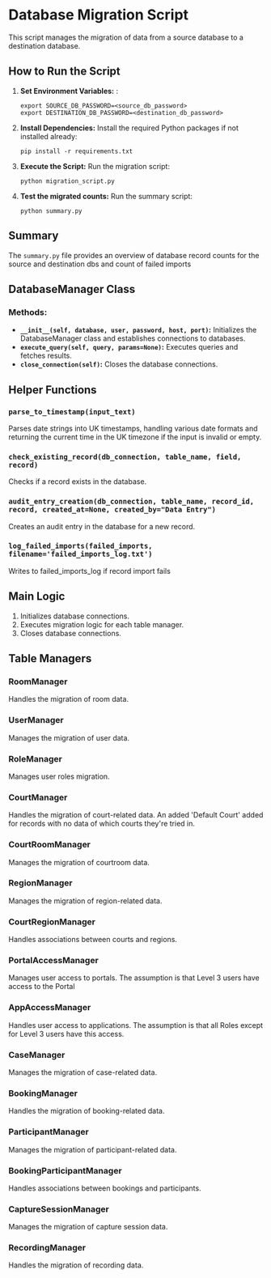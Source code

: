 # Database Migration Script

This script manages the migration of data from a source database to a destination database.


## How to Run the Script

1. **Set Environment Variables:** :
    ```
    export SOURCE_DB_PASSWORD=<source_db_password>
    export DESTINATION_DB_PASSWORD=<destination_db_password>
    ```

2. **Install Dependencies:** Install the required Python packages if not installed already:
    ```
    pip install -r requirements.txt
    ```

3. **Execute the Script:** Run the migration script:
    ```
    python migration_script.py
    ```

4. **Test the migrated counts:** Run the summary script:
    ```
    python summary.py
    ```

## Summary
The `summary.py` file provides an overview of database record counts for the source and destination dbs and count of failed imports

## DatabaseManager Class

### Methods:
- **`__init__(self, database, user, password, host, port)`:** Initializes the DatabaseManager class and establishes connections to databases.
- **`execute_query(self, query, params=None)`:** Executes queries and fetches results.
- **`close_connection(self)`:** Closes the database connections.

## Helper Functions

### `parse_to_timestamp(input_text)`
Parses date strings into UK timestamps, handling various date formats and returning the current time in the UK timezone if the input is invalid or empty.

### `check_existing_record(db_connection, table_name, field, record)`
Checks if a record exists in the database.

### `audit_entry_creation(db_connection, table_name, record_id, record, created_at=None, created_by="Data Entry")`
Creates an audit entry in the database for a new record.

### `log_failed_imports(failed_imports, filename='failed_imports_log.txt')`
Writes to failed_imports_log if record import fails


## Main Logic 

1. Initializes database connections.
2. Executes migration logic for each table manager.
3. Closes database connections.

## Table Managers

### RoomManager
Handles the migration of room data.

### UserManager
Manages the migration of user data.

### RoleManager
Manages user roles migration.

### CourtManager
Handles the migration of court-related data. An added 'Default Court' added for records with no data of which courts they're tried in. 

### CourtRoomManager
Manages the migration of courtroom data.

### RegionManager
Manages the migration of region-related data.

### CourtRegionManager
Handles associations between courts and regions.

### PortalAccessManager
Manages user access to portals. The assumption is that Level 3 users have access to the Portal

### AppAccessManager
Handles user access to applications. The assumption is that all Roles except for Level 3 users have this access.

### CaseManager
Manages the migration of case-related data.

### BookingManager
Handles the migration of booking-related data.

### ParticipantManager
Manages the migration of participant-related data.

### BookingParticipantManager
Handles associations between bookings and participants.

### CaptureSessionManager
Manages the migration of capture session data.

### RecordingManager
Handles the migration of recording data.

